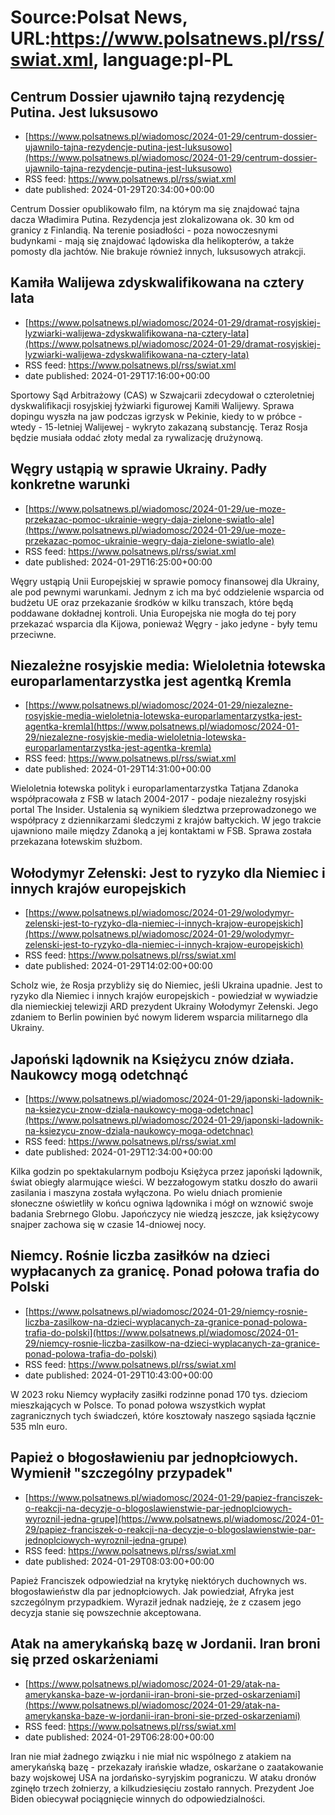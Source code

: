 # Source:Polsat News, URL:https://www.polsatnews.pl/rss/swiat.xml, language:pl-PL

## Centrum Dossier ujawniło tajną rezydencję Putina. Jest luksusowo
 - [https://www.polsatnews.pl/wiadomosc/2024-01-29/centrum-dossier-ujawnilo-tajna-rezydencje-putina-jest-luksusowo](https://www.polsatnews.pl/wiadomosc/2024-01-29/centrum-dossier-ujawnilo-tajna-rezydencje-putina-jest-luksusowo)
 - RSS feed: https://www.polsatnews.pl/rss/swiat.xml
 - date published: 2024-01-29T20:34:00+00:00

Centrum Dossier opublikowało film, na którym ma się znajdować tajna dacza Władimira Putina. Rezydencja jest zlokalizowana ok. 30 km od granicy z Finlandią. Na terenie posiadłości - poza nowoczesnymi budynkami - mają się znajdować lądowiska dla helikopterów, a także pomosty dla jachtów. Nie brakuje również innych, luksusowych atrakcji.

## Kamiła Walijewa zdyskwalifikowana na cztery lata
 - [https://www.polsatnews.pl/wiadomosc/2024-01-29/dramat-rosyjskiej-lyzwiarki-walijewa-zdyskwalifikowana-na-cztery-lata](https://www.polsatnews.pl/wiadomosc/2024-01-29/dramat-rosyjskiej-lyzwiarki-walijewa-zdyskwalifikowana-na-cztery-lata)
 - RSS feed: https://www.polsatnews.pl/rss/swiat.xml
 - date published: 2024-01-29T17:16:00+00:00

Sportowy Sąd Arbitrażowy (CAS) w Szwajcarii zdecydował o czteroletniej dyskwalifikacji rosyjskiej łyżwiarki figurowej Kamiłi Walijewy. Sprawa dopingu wyszła na jaw podczas igrzysk w Pekinie, kiedy to w próbce - wtedy - 15-letniej Walijewej - wykryto zakazaną substancję. Teraz Rosja będzie musiała oddać złoty medal za rywalizację drużynową.

## Węgry ustąpią w sprawie Ukrainy. Padły konkretne warunki
 - [https://www.polsatnews.pl/wiadomosc/2024-01-29/ue-moze-przekazac-pomoc-ukrainie-wegry-daja-zielone-swiatlo-ale](https://www.polsatnews.pl/wiadomosc/2024-01-29/ue-moze-przekazac-pomoc-ukrainie-wegry-daja-zielone-swiatlo-ale)
 - RSS feed: https://www.polsatnews.pl/rss/swiat.xml
 - date published: 2024-01-29T16:25:00+00:00

Węgry ustąpią Unii Europejskiej w sprawie pomocy finansowej dla Ukrainy, ale pod pewnymi warunkami. Jednym z ich ma być oddzielenie wsparcia od budżetu UE oraz przekazanie środków w kilku transzach, które będą poddawane dokładnej kontroli. Unia Europejska nie mogła do tej pory przekazać wsparcia dla Kijowa, ponieważ Węgry - jako jedyne - były temu przeciwne.

## Niezależne rosyjskie media: Wieloletnia łotewska europarlamentarzystka jest agentką Kremla
 - [https://www.polsatnews.pl/wiadomosc/2024-01-29/niezalezne-rosyjskie-media-wieloletnia-lotewska-europarlamentarzystka-jest-agentka-kremla](https://www.polsatnews.pl/wiadomosc/2024-01-29/niezalezne-rosyjskie-media-wieloletnia-lotewska-europarlamentarzystka-jest-agentka-kremla)
 - RSS feed: https://www.polsatnews.pl/rss/swiat.xml
 - date published: 2024-01-29T14:31:00+00:00

Wieloletnia łotewska polityk i europarlamentarzystka Tatjana Zdanoka współpracowała z FSB w latach 2004-2017 - podaje niezależny rosyjski portal The Insider. Ustalenia są wynikiem śledztwa przeprowadzonego we współpracy z dziennikarzami śledczymi z krajów bałtyckich. W jego trakcie ujawniono maile między Zdanoką a jej kontaktami w FSB. Sprawa została przekazana łotewskim służbom.

## Wołodymyr Zełenski: Jest to ryzyko dla Niemiec i innych krajów europejskich
 - [https://www.polsatnews.pl/wiadomosc/2024-01-29/wolodymyr-zelenski-jest-to-ryzyko-dla-niemiec-i-innych-krajow-europejskich](https://www.polsatnews.pl/wiadomosc/2024-01-29/wolodymyr-zelenski-jest-to-ryzyko-dla-niemiec-i-innych-krajow-europejskich)
 - RSS feed: https://www.polsatnews.pl/rss/swiat.xml
 - date published: 2024-01-29T14:02:00+00:00

Scholz wie, że Rosja przybliży się do Niemiec, jeśli Ukraina upadnie. Jest to ryzyko dla Niemiec i innych krajów europejskich - powiedział w wywiadzie dla niemieckiej telewizji ARD prezydent Ukrainy Wołodymyr Zełenski. Jego zdaniem to Berlin powinien być nowym liderem wsparcia militarnego dla Ukrainy.

## Japoński lądownik na Księżycu znów działa. Naukowcy mogą odetchnąć
 - [https://www.polsatnews.pl/wiadomosc/2024-01-29/japonski-ladownik-na-ksiezycu-znow-dziala-naukowcy-moga-odetchnac](https://www.polsatnews.pl/wiadomosc/2024-01-29/japonski-ladownik-na-ksiezycu-znow-dziala-naukowcy-moga-odetchnac)
 - RSS feed: https://www.polsatnews.pl/rss/swiat.xml
 - date published: 2024-01-29T12:34:00+00:00

Kilka godzin po spektakularnym podboju Księżyca przez japoński lądownik, świat obiegły alarmujące wieści. W bezzałogowym statku doszło do awarii zasilania i maszyna została wyłączona. Po wielu dniach promienie słoneczne oświetliły w końcu ogniwa lądownika i mógł on wznowić swoje badania Srebrnego Globu. Japończycy nie wiedzą jeszcze, jak księżycowy snajper zachowa się w czasie 14-dniowej nocy.

## Niemcy. Rośnie liczba zasiłków na dzieci wypłacanych za granicę. Ponad połowa trafia do Polski
 - [https://www.polsatnews.pl/wiadomosc/2024-01-29/niemcy-rosnie-liczba-zasilkow-na-dzieci-wyplacanych-za-granice-ponad-polowa-trafia-do-polski](https://www.polsatnews.pl/wiadomosc/2024-01-29/niemcy-rosnie-liczba-zasilkow-na-dzieci-wyplacanych-za-granice-ponad-polowa-trafia-do-polski)
 - RSS feed: https://www.polsatnews.pl/rss/swiat.xml
 - date published: 2024-01-29T10:43:00+00:00

W 2023 roku Niemcy wypłaciły zasiłki rodzinne ponad 170 tys. dzieciom mieszkających w Polsce. To ponad połowa wszystkich wypłat zagranicznych tych świadczeń, które kosztowały naszego sąsiada łącznie 535 mln euro.

## Papież o błogosławieniu par jednopłciowych. Wymienił "szczególny przypadek"
 - [https://www.polsatnews.pl/wiadomosc/2024-01-29/papiez-franciszek-o-reakcji-na-decyzje-o-blogoslawienstwie-par-jednoplciowych-wyroznil-jedna-grupe](https://www.polsatnews.pl/wiadomosc/2024-01-29/papiez-franciszek-o-reakcji-na-decyzje-o-blogoslawienstwie-par-jednoplciowych-wyroznil-jedna-grupe)
 - RSS feed: https://www.polsatnews.pl/rss/swiat.xml
 - date published: 2024-01-29T08:03:00+00:00

Papież Franciszek odpowiedział na krytykę niektórych duchownych ws. błogosławieństw dla par jednopłciowych. Jak powiedział, Afryka jest szczególnym przypadkiem. Wyraził jednak nadzieję, że z czasem jego decyzja stanie się powszechnie akceptowana.

## Atak na amerykańską bazę w Jordanii. Iran broni się przed oskarżeniami
 - [https://www.polsatnews.pl/wiadomosc/2024-01-29/atak-na-amerykanska-baze-w-jordanii-iran-broni-sie-przed-oskarzeniami](https://www.polsatnews.pl/wiadomosc/2024-01-29/atak-na-amerykanska-baze-w-jordanii-iran-broni-sie-przed-oskarzeniami)
 - RSS feed: https://www.polsatnews.pl/rss/swiat.xml
 - date published: 2024-01-29T06:28:00+00:00

Iran nie miał żadnego związku i nie miał nic wspólnego z atakiem na amerykańską bazę - przekazały irańskie władze, oskarżane o zaatakowanie bazy wojskowej USA na jordańsko-syryjskim pograniczu. W ataku dronów zginęło trzech żołnierzy, a kilkudziesięciu zostało rannych. Prezydent Joe Biden obiecywał pociągnięcie winnych do odpowiedzialności.

